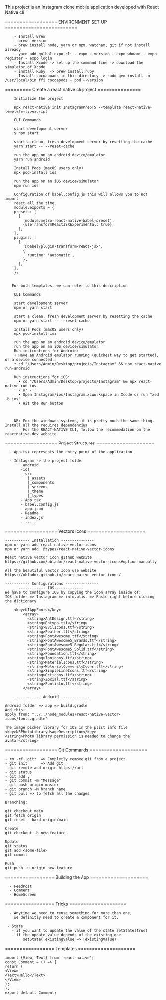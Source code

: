 
This project is an Instagram clone mobile application developed with React Native cli

================== ENVIRONMENT SET UP =========================

        - Install Brew 
        - brew -version
        - brew install node, yarn or npm, watcham, git if not install already
        - yarn add golbal expo-cli - expo --version - expo whoami - expo register - expo login
        - Install Xcode -> set up the command line -> download the simulator of Xcode
        - install Ruby  -> brew install ruby
        - Install cocoapoads in this directory -> sudo gem install -n /usr/local/bin ffi cocoapods - pod --version

========= Create a react native cli project =============== 

        Initialize the project

        npx react-native init InstagramPrepTS --template react-native-template-typescript

        CLI Commands

        start development server
        $ npm start

        start a clean, fresh development server by resetting the cache
        yarn start -- --reset-cache

        run the app on an android device/emulator
        yarn run android

        Install Pods (macOS users only)
        npx pod-install ios 

        run the app on an iOS device/simulator
        npm run ios

        Configuration of babel.config.js this will allows you to not import 
        react all the time.
        module.exports = {
        presets: [
          [
            'module:metro-react-native-babel-preset',
            {useTransformReactJSXExperimental: true},
          ],
        ],
        plugins: [
          [
            '@babel/plugin-transform-react-jsx',
            {
              runtime: 'automatic',
            },
          ],
        ],
        };


       For both templates, we can refer to this description

        CLI Commands

        start development server
        npm or yarn start

        start a clean, fresh development server by resetting the cache
        npm or yarn start -- --reset-cache
        
        Install Pods (macOS users only)
        npx pod-install ios
        
        run the app on an android device/emulator
        run the app on an iOS device/simulator
        Run instructions for Android:
        • Have an Android emulator running (quickest way to get started), or a device connected.
        • cd "/Users/Admin/Desktop/projects/Instagram" && npx react-native run-android

        Run instructions for iOS:
          • cd "/Users/Admin/Desktop/projects/Instagram" && npx react-native run-ios
          - or -
          • Open Instagram/ios/Instagram.xcworkspace in Xcode or run "xed -b ios"
          • Hit the Run button



        NB: For the windowns systems, it is pretty much the same thing. Install all the requires dependencies
            For the REACT-NATIVE CLI, follow the recommedation on the reactnative.dev website

==================  Project Structures  ====================

      - App.tsx represents the entry point of the application

      - Instagram -> the project folder
           _android
           -ios
           - src
              |_assets
              |_components
              |_screens
              |_theme
              |_types
           - App.tsx
           - babel.config.js
           - app.json
           - Readme
           - index.js
           -......
==================  Vectors Icons ====================    

    ----------- Installation ---------------
    npm or yarn add react-native-vector-icons
    npm or yarn add  @types/react-native-vector-icons

    React native vector icon github website
    https://github.com/oblador/react-native-vector-icons#option-manually

    All the beautiful vector Icon use website
    https://oblador.github.io/react-native-vector-icons/

    ----------- Configurations ---------------
          ------------ IOS-------------
    We have to configure IOS by copying the icon array inside of:
    IOS folder => Instagram => info.plist => Paste right before closing the dictionary

        <key>UIAppFonts</key>
            <array>
              <string>AntDesign.ttf</string>
              <string>Entypo.ttf</string>
              <string>EvilIcons.ttf</string>
              <string>Feather.ttf</string>
              <string>FontAwesome.ttf</string>
              <string>FontAwesome5_Brands.ttf</string>
              <string>FontAwesome5_Regular.ttf</string>
              <string>FontAwesome5_Solid.ttf</string>
              <string>Foundation.ttf</string>
              <string>Ionicons.ttf</string>
              <string>MaterialIcons.ttf</string>
              <string>MaterialCommunityIcons.ttf</string>
              <string>SimpleLineIcons.ttf</string>
              <string>Octicons.ttf</string>
              <string>Zocial.ttf</string>
              <string>Fontisto.ttf</string>
            </array>

        ------------ Android -------------

    Android folder => app => build.gradle
    Add this: 
    apply from: "../../node_modules/react-native-vector-icons/fonts.gradle"

    The image picker library for IOS in the plist info file
    <key>NSPhotoLibraryUsageDescription</key>
    <string>Photo library permission is needed to change the avatar</string>

==================  Git Commands ==================== 

    - rm -rf .git*  => Completly remove git from a project
    - git init      => Add git
    - git remote add origin https://url
    - git status
    - git add .
    - git commit -m "Message"
    - git push origin master
    - git branch -M branch name 
    - git pull => to fetch all the changes

    Branching:

    git checkout main
    git fetch origin
    git reset --hard origin/main
    
    Create
    git checkout -b new-feature
    
    Update
    git status
    git add <some-file>
    git commit
    
    Push
    git push -u origin new-feature


================= Building the App ====================

      - FeedPost
      - Comment
      - HomeScreen

================= Tricks ====================

      - Anytime we need to reuse something for more than one,
        we definitly need to create a component for it.
      
     - State
       - if you want to update the value of the state setState(true)
       - if the update value depends of the existing one
            setState( existingValue => !existingValue)
          


================= Templates ====================

    import {View, Text} from 'react-native';
    const Comment = () => {
    return (
    <View>
    <Text>Hello</Text>
    </View>
    );
    };
    export default Comment;